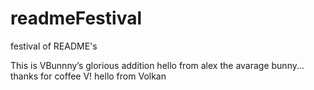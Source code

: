 # readmeFestival
festival of README's

This is VBunnny’s glorious addition
hello from alex the avarage bunny... thanks for coffee V!
hello from Volkan

